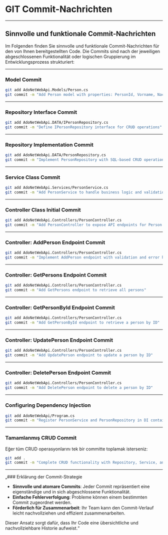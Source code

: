 
# GIT Commit-Nachrichten

----

## Sinnvolle und funktionale Commit-Nachrichten

Im Folgenden finden Sie sinnvolle und funktionale Commit-Nachrichten für den von Ihnen bereitgestellten Code. Die Commits sind nach der jeweiligen abgeschlossenen Funktionalität oder logischen Gruppierung im Entwicklungsprozess strukturiert:

---

### **Model Commit**
```bash
git add AdoNetWebApi.Models/Person.cs
git commit -m "Add Person model with properties: PersonId, Vorname, Nachname, GebDatum"
```

---

### **Repository Interface Commit**
```bash
git add AdoNetWebApi.DATA/IPersonRepository.cs
git commit -m "Define IPersonRepository interface for CRUD operations"
```

---

### **Repository Implementation Commit**
```bash
git add AdoNetWebApi.DATA/PersonRepository.cs
git commit -m "Implement PersonRepository with SQL-based CRUD operations"
```

---

### **Service Class Commit**
```bash
git add AdoNetWebApi.Services/PersonService.cs
git commit -m "Add PersonService to handle business logic and validation"
```

---

### **Controller Class Initial Commit**
```bash
git add AdoNetWebApi.Controllers/PersonController.cs
git commit -m "Add PersonController to expose API endpoints for Person management"
```

---

### **Controller: AddPerson Endpoint Commit**
```bash
git add AdoNetWebApi.Controllers/PersonController.cs
git commit -m "Implement AddPerson endpoint with validation and error handling"
```

---

### **Controller: GetPersons Endpoint Commit**
```bash
git add AdoNetWebApi.Controllers/PersonController.cs
git commit -m "Add GetPersons endpoint to retrieve all persons"
```

---

### **Controller: GetPersonById Endpoint Commit**
```bash
git add AdoNetWebApi.Controllers/PersonController.cs
git commit -m "Add GetPersonById endpoint to retrieve a person by ID"
```

---

### **Controller: UpdatePerson Endpoint Commit**
```bash
git add AdoNetWebApi.Controllers/PersonController.cs
git commit -m "Add UpdatePerson endpoint to update a person by ID"
```

---

### **Controller: DeletePerson Endpoint Commit**
```bash
git add AdoNetWebApi.Controllers/PersonController.cs
git commit -m "Add DeletePerson endpoint to delete a person by ID"
```

---

### **Configuring Dependency Injection**
```bash
git add AdoNetWebApi/Program.cs
git commit -m "Register PersonService and PersonRepository in DI container"
```

---

### **Tamamlanmış CRUD Commit**
Eğer tüm CRUD operasyonlarını tek bir committe toplamak isterseniz:

```bash
git add .
git commit -m "Complete CRUD functionality with Repository, Service, and Controller layers"
```

---

„### Erklärung der Commit-Strategie  
- **Sinnvolle und atomare Commits**: Jeder Commit repräsentiert eine eigenständige und in sich abgeschlossene Funktionalität.  
- **Einfache Fehlerverfolgung**: Probleme können einem bestimmten Commit zugeordnet werden.  
- **Förderlich für Zusammenarbeit**: Ihr Team kann den Commit-Verlauf leicht nachvollziehen und effizient zusammenarbeiten.  

Dieser Ansatz sorgt dafür, dass Ihr Code eine übersichtliche und nachvollziehbare Historie aufweist.“

